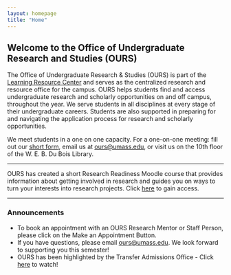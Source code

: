 ```yaml
---
layout: homepage
title: "Home"
---
```


## Welcome to the Office of Undergraduate Research and Studies (OURS)


 The Office of Undergraduate Research & Studies (OURS) is part of the [Learning Resource Center](https://www.umass.edu/lrc/) and serves as the centralized research and resource office for the campus. OURS helps students find and access undergraduate research and scholarly opportunities on and off campus, throughout the year.  We serve students in all disciplines at every stage of their undergraduate careers. Students are also supported in preparing for and navigating the application process for research and scholarly opportunities.

We meet students in a one on one capacity. For a one-on-one meeting: fill out our [short form](https://umass.campus.eab.com/), email us at [ours@umass.edu](ours@umass.edu), or visit us on the 10th floor of the W. E. B. Du Bois Library.

---

 OURS has created a short Research Readiness Moodle course that provides information about getting involved in research and guides you on ways to turn your interests into research projects. Click [here](https://docs.google.com/forms/d/e/1FAIpQLSdQWAn7CR47kZ9BQJAR1UQrnxCHZHQFAEzHg_M20ah5befQJg/viewform?vc=0&c=0&w=1&flr=0) to gain access.

---

### Announcements
 * To book an appointment with an OURS Research Mentor or Staff Person, please click on the Make an Appointment Button.
 * If you have questions, please email [ours@umass.edu](mailto:ours@umass.edu). We look forward to supporting you this semester!
 * OURS has been highlighted by the Transfer Admissions Office - Click [here](https://www.youtube.com/watch?v=90MLQWW7ZL0) to watch!

